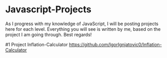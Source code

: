 # Javascript-Projects
As I progress with my knowledge of JavaScript, I will be posting projects here for each level. 
Everything you will see is written by me, based on the project I am going through.
Best regards!

#1 Project Inflation-Calculator
https://github.com/IgorIgnjatovic0/Inflation-Calculator
